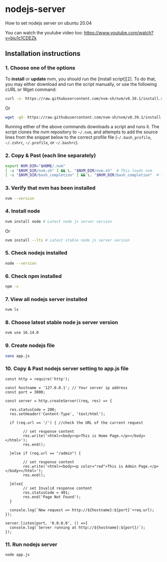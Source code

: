 # nodejs-server

How to set nodejs server on ubuntu 20.04

You can watch the youtube video too:
https://www.youtube.com/watch?v=bju1c1CDEZk

## Installation instructions

### 1. Choose one of the options
To **install** or **update** nvm, you should run the [install script][2]. To do that, you may either download and run the script manually, or use the following cURL or Wget command:
```sh
curl -o- https://raw.githubusercontent.com/nvm-sh/nvm/v0.39.1/install.sh | bash
```
Or
```sh
wget -qO- https://raw.githubusercontent.com/nvm-sh/nvm/v0.39.1/install.sh | bash
```

Running either of the above commands downloads a script and runs it. The script clones the nvm repository to `~/.nvm`, and attempts to add the source lines from the snippet below to the correct profile file (`~/.bash_profile`, `~/.zshrc`, `~/.profile`, or `~/.bashrc`).

### 2. Copy & Past (each line separately)
<a id="profile_snippet"></a>
```sh
export NVM_DIR="$HOME/.nvm"
[ -s "$NVM_DIR/nvm.sh" ] && \. "$NVM_DIR/nvm.sh"  # This loads nvm
[ -s "$NVM_DIR/bash_completion" ] && \. "$NVM_DIR/bash_completion"  # This loads nvm bash_completion
```

### 3. Verify that nvm has been installed

```sh
nvm --version
```

### 4. Install node
```sh
nvm install node # Latest node js server version
```
Or
```sh
nvm install --lts # Latest stable node js server version
```

### 5. Check nodejs installed
```sh
node --version
```

### 6. Check npm installed
```sh
npm -v
```

### 7. View all nodejs server installed
```sh
nvm ls
```

### 8. Choose latest stable node js server version
```sh
nvm use 16.14.0
```

### 9. Create nodejs file
```sh
nano app.js
```

### 10. Copy & Past nodejs server setting to app.js file
```
const http = require('http');

const hostname = '127.0.0.1'; // Your server ip address
const port = 3000;

const server = http.createServer((req, res) => {

  res.statusCode = 200;
  res.setHeader('Content-Type', 'text/html');
  
  if (req.url == '/') { //check the URL of the current request
        
        // set response content    
        res.write('<html><body><p>This is Home Page.</p></body></html>');
        res.end();

  }else if (req.url == "/admin") {

        // set response content
        res.write('<html><body><p color="red">This is Admin Page.</p></body></html>');
        res.end();

  }else{
        // set Invalid response content
        res.statusCode = 401;
        res.end('Page Not Found');
  }

  console.log(`New request => http://${hostname}:${port}`+req.url);
});

server.listen(port, '0.0.0.0', () =>{
  console.log(`Server running at http://${hostname}:${port}/`);
});

```

### 11. Run nodejs server
```sh
node app.js
```






